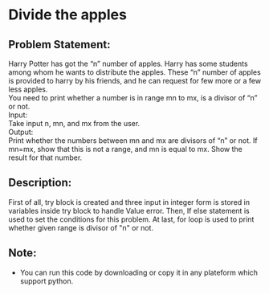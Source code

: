 <h1>Divide the apples</h1>

<h2>Problem Statement:</h2>

Harry Potter has got the “n” number of apples. Harry has some students among whom he wants to distribute the apples. These “n” number of apples is provided to harry by his friends, and he can request for few more or a few less apples.
<br>
You need to print whether a number is in range mn to mx, is a divisor of “n” or not.
<br>
Input:
<br>
Take input n, mn, and mx from the user.
<br>
Output:
<br>
Print whether the numbers between mn and mx are divisors of “n” or not. If mn=mx, show that this is not a range, and mn is equal to mx. Show the result for that number.
 
<h2>Description:</h2>

First of all, try block is created and three input in integer form is stored in variables inside try block to handle Value error. Then, If else statement is used to set the conditions for this problem. At last, for loop is used to print whether given range is divisor of "n" or not.


<h2>Note:</h2>

* You can run this code by downloading or copy it in any plateform which support python.
